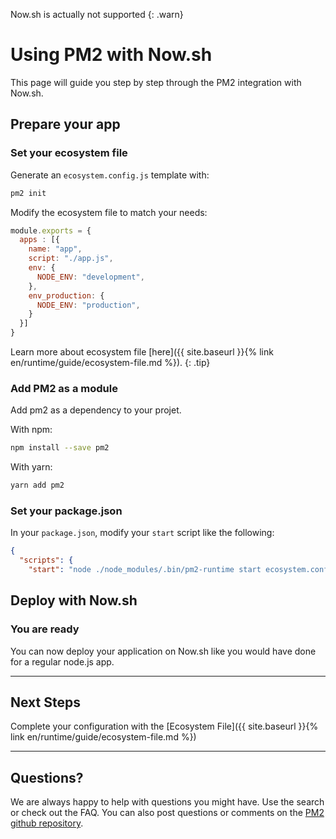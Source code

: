  Now.sh is actually not supported
{: .warn}

# Using PM2 with Now.sh

This page will guide you step by step through the PM2 integration with Now.sh.

## Prepare your app

### Set your ecosystem file

Generate an `ecosystem.config.js` template with:

```bash
pm2 init
```

Modify the ecosystem file to match your needs:

```javascript
module.exports = {
  apps : [{
    name: "app",
    script: "./app.js",
    env: {
      NODE_ENV: "development",
    },
    env_production: {
      NODE_ENV: "production",
    }
  }]
}
```

 Learn more about ecosystem file [here]({{ site.baseurl }}{% link en/runtime/guide/ecosystem-file.md %}).
{: .tip}

### Add PM2 as a module

Add pm2 as a dependency to your projet.

With npm:

```bash
npm install --save pm2
```

With yarn:

```bash
yarn add pm2
```

### Set your package.json

In your `package.json`, modify your `start` script like the following:

```json
{
  "scripts": {
    "start": "node ./node_modules/.bin/pm2-runtime start ecosystem.config.js --env production"  }
```

## Deploy with Now.sh

### You are ready

You can now deploy your application on Now.sh like you would have done for a regular node.js app.

---

## Next Steps

Complete your configuration with the [Ecosystem File]({{ site.baseurl }}{% link en/runtime/guide/ecosystem-file.md %})

<!-- Monitor your app on a dashboard, with [PM2 Plus]({{ site.baseurl }}{% link en/plus/integration/now.md %}) -->

---

## Questions?

We are always happy to help with questions you might have. Use the search or check out the FAQ. You can also post questions or comments on the [PM2 github repository](https://github.com/Unitech/pm2/issues).